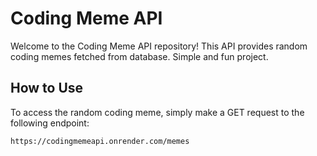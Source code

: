 # Coding Meme API

Welcome to the Coding Meme API repository! This API provides random coding memes fetched from database. Simple and fun project.

## How to Use

To access the random coding meme, simply make a GET request to the following endpoint:

```
https://codingmemeapi.onrender.com/memes
```
